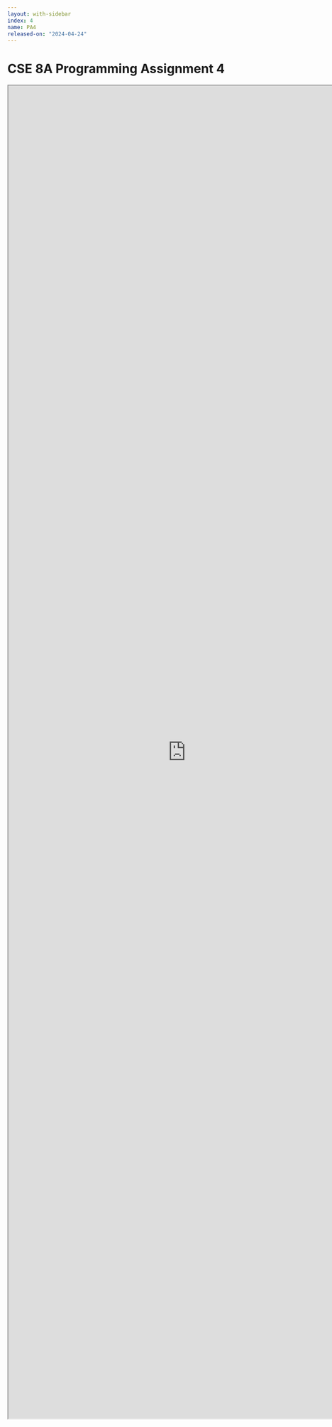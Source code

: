 ```yaml
---
layout: with-sidebar
index: 4
name: PA4
released-on: "2024-04-24"
---
```


# CSE 8A Programming Assignment 4

<iframe src="https://docs.google.com/document/d/e/2PACX-1vTgbZH27REQ6FOQ6Z3cI6m_LT_LQHiVS-KOWri1qlXBq0736PGWhM0Bkjskhj35IHNQGspthQl9MIS2/pub?embedded=true" width="800px" height="3000px"></iframe>
